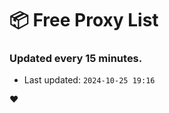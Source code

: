 # :package: Free Proxy List
### Updated every 15 minutes.

- Last updated: `2024-10-25 19:16`

:heart:
